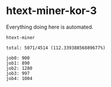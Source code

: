 # htext-miner-kor-3

Everything doing here is automated.

```
htext-miner

total: 5071/4514 (112.33938856889677%)

job0: 900
job1: 890
job2: 1280
job3: 997
job4: 1004
```
